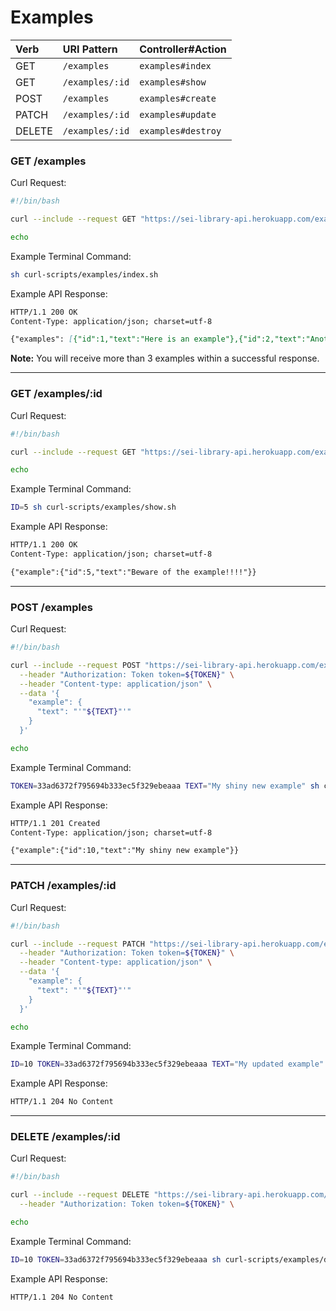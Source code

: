 # Examples

| Verb   | URI Pattern  | Controller#Action |
|:-------|:-------------|:------------------|
| GET    | `/examples`     | `examples#index`     |
| GET    | `/examples/:id` | `examples#show`      |
| POST   | `/examples`     | `examples#create`    |
| PATCH  | `/examples/:id` | `examples#update`    |
| DELETE | `/examples/:id` | `examples#destroy`   |

### GET /examples

Curl Request:

```sh
#!/bin/bash

curl --include --request GET "https://sei-library-api.herokuapp.com/examples"

echo
```

Example Terminal Command:

```sh
sh curl-scripts/examples/index.sh
```

Example API Response:

```md
HTTP/1.1 200 OK
Content-Type: application/json; charset=utf-8

{"examples": [{"id":1,"text":"Here is an example"},{"id":2,"text":"Another example lives!"},{"id":3,...}]}
```

**Note:** You will receive more than 3 examples within a successful response.

---

### GET /examples/:id

Curl Request:

```sh
#!/bin/bash

curl --include --request GET "https://sei-library-api.herokuapp.com/examples/${ID}"

echo
```

Example Terminal Command:

```sh
ID=5 sh curl-scripts/examples/show.sh
```

Example API Response:

```md
HTTP/1.1 200 OK
Content-Type: application/json; charset=utf-8

{"example":{"id":5,"text":"Beware of the example!!!!"}}
```

---

### POST /examples

Curl Request:

```sh
#!/bin/bash

curl --include --request POST "https://sei-library-api.herokuapp.com/examples/" \
  --header "Authorization: Token token=${TOKEN}" \
  --header "Content-type: application/json" \
  --data '{
    "example": {
      "text": "'"${TEXT}"'"
    }
  }'

echo
```

Example Terminal Command:

```sh
TOKEN=33ad6372f795694b333ec5f329ebeaaa TEXT="My shiny new example" sh curl-scripts/examples/create.sh
```

Example API Response:

```md
HTTP/1.1 201 Created
Content-Type: application/json; charset=utf-8

{"example":{"id":10,"text":"My shiny new example"}}
```

---

### PATCH /examples/:id

Curl Request:

```sh
#!/bin/bash

curl --include --request PATCH "https://sei-library-api.herokuapp.com/examples/${ID}" \
  --header "Authorization: Token token=${TOKEN}" \
  --header "Content-type: application/json" \
  --data '{
    "example": {
      "text": "'"${TEXT}"'"
    }
  }'

echo
```

Example Terminal Command:

```sh
ID=10 TOKEN=33ad6372f795694b333ec5f329ebeaaa TEXT="My updated example" sh curl-scripts/examples/update.sh
```

Example API Response:

```md
HTTP/1.1 204 No Content
```

---

### DELETE /examples/:id

Curl Request:

```sh
#!/bin/bash

curl --include --request DELETE "https://sei-library-api.herokuapp.com/examples/${ID}" \
  --header "Authorization: Token token=${TOKEN}" \

echo
```

Example Terminal Command:

```sh
ID=10 TOKEN=33ad6372f795694b333ec5f329ebeaaa sh curl-scripts/examples/destroy.sh
```

Example API Response:

```md
HTTP/1.1 204 No Content
```
